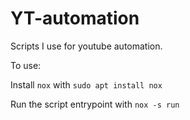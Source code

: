 # YT-automation
Scripts I use for youtube automation.

To use:

Install `nox` with `sudo apt install nox`

Run the script entrypoint with `nox -s run`
